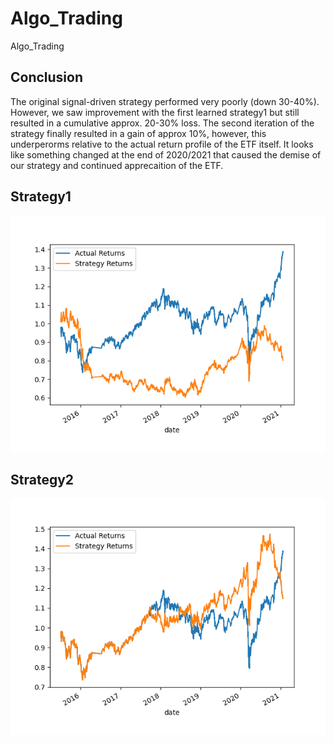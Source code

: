 # Algo_Trading
Algo_Trading
## Conclusion

The original signal-driven strategy performed very poorly (down 30-40%). However, we saw improvement with the first learned strategy1 but still resulted in a cumulative approx. 20-30% loss.
The second iteration of the strategy finally resulted in a gain of approx 10%, however, this underperorms relative to the actual return profile of the ETF itself. It looks like something
changed at the end of 2020/2021 that caused the demise of our strategy and continued apprecaition of the ETF.

## Strategy1

![Strategy1](strategy1.png)


## Strategy2

![Strategy2](strategy2.png)
